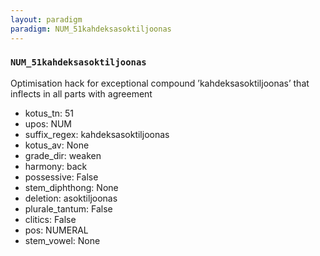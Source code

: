 ```yaml
---
layout: paradigm
paradigm: NUM_51kahdeksasoktiljoonas
---
```

### ` NUM_51kahdeksasoktiljoonas `

Optimisation hack for exceptional compound ’kahdeksasoktiljoonas’ that inflects in all parts with agreement
* kotus_tn: 51
* upos: NUM
* suffix_regex: kahdeksasoktiljoonas
* kotus_av: None
* grade_dir: weaken
* harmony: back
* possessive: False
* stem_diphthong: None
* deletion: asoktiljoonas
* plurale_tantum: False
* clitics: False
* pos: NUMERAL
* stem_vowel: None

